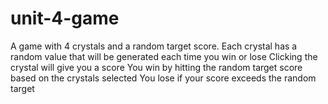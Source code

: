 # unit-4-game

A game with 4 crystals and a random target score.
Each crystal has a random value that will be generated each time you win or lose
Clicking the crystal will give you a score
You win by hitting the random target score based on the crystals selected
You lose if your score exceeds the random target
